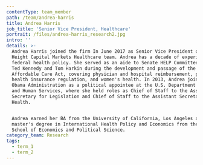 ```yaml
---
contentType: team_member
path: /team/andrea-harris
title: Andrea Harris
job_title: 'Senior Vice President, Healthcare'
portrait: /files/andrea-harris_research2.jpg
intro: ''
details: >-
  Andrea Harris joined the firm In June 2017 as Senior Vice President of the
  Height Capital Markets Healthcare team. Andrea has a decade of experience in
  federal health policy. She served as an aide to Senate HELP Committee Chairmen
  Ted Kennedy and Tom Harkin during the development and passage of the
  Affordable Care Act, covering physician and hospital reimbursement, private
  health insurance regulation, and women's health. In 2013, Andrea joined the
  Obama Administration as a political appointee at the U.S. Department of Health
  and Human Services, where she held roles as Chief of Staff to the Assistant
  Secretary for Legislation and Chief of Staff to the Assistant Secretary for
  Health.


  Andrea earned her BA from the University of California, Los Angeles and her
  master's degree in International Health Policy and Economics from the London
  School of Economics and Political Science.
category_team: Research
tags:
  - term_1
  - term_2
---
```


